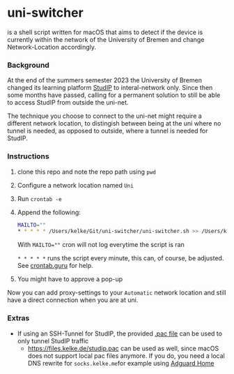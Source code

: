 # uni-switcher

is a shell script written for macOS that aims to detect if the device is currently within the network of the University of Bremen and change Network-Location accordingly.

### Background

At the end of the summers semester 2023 the University of Bremen changed its learning platform [StudIP](https://elearning.uni-bremen.de/) to interal-network only. Since then some months have passed, calling for a permanent solution to still be able to access StudIP from outside the uni-net.

The technique you choose to connect to the uni-net might require a different network location, to distingish between being at the uni where no tunnel is needed, as opposed to outside, where a tunnel is needed for StudIP.

### Instructions

1. clone this repo and note the repo path using `pwd`

2. Configure a network location named `Uni`

3. Run `crontab -e`

4. Append the following:

   ```bash
   MAILTO=""
   * * * * * /Users/kelke/Git/uni-switcher/uni-switcher.sh >> /Users/kelke/Git/uni-switcher/uni-switcher.log
   ```

   With `MAILTO=""` cron will not log everytime the script is ran

   `* * * * *` runs the script every minute, this can, of course, be adjusted. See [crontab.guru](https://crontab.guru/#*/5_*_*_*_*) for help.

5. You might have to approve a pop-up

Now you can add proxy-settings to your `Automatic` network location and still have a direct connection when you are at uni.

### Extras

- If using an SSH-Tunnel for StudIP, the provided [.pac file](https://developer.mozilla.org/en-US/docs/Web/HTTP/Proxy_servers_and_tunneling/Proxy_Auto-Configuration_PAC_file) can be used to only tunnel StudIP traffic
  - https://files.kelke.de/studip.pac can be used as well, since macOS does not support local pac files anymore.
    If you do, you need a local DNS rewrite for `socks.kelke.me`for example using [Adguard Home](https://github.com/AdguardTeam/AdGuardHome)